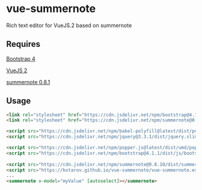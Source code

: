 # vue-summernote

Rich text editor for VueJS.2 based on summernote

## Requires
[Bootstrap 4](https://getbootstrap.com)

[VueJS 2](https://vuejs.org/)

[summernote 0.8.1](https://summernote.org/)

## Usage

``` html
<link rel="stylesheet" href="https://cdn.jsdelivr.net/npm/bootstrap@4.1.1/dist/css/bootstrap.min.css"/>
<link rel="stylesheet" href="https://cdn.jsdelivr.net/npm/summernote@0.8.10/dist/summernote-bs4.css">

<script src="https://cdn.jsdelivr.net/npm/babel-polyfill@latest/dist/polyfill.min.js"></script>            
<script src="https://cdn.jsdelivr.net/npm/jquery@3.3.1/dist/jquery.slim.min.js"></script>

<script src="https://cdn.jsdelivr.net/npm/popper.js@latest/dist/umd/popper.min.js"></script>
<script src="https://cdn.jsdelivr.net/npm/bootstrap@4.1.1/dist/js/bootstrap.min.js"></script>
    
<script src="https://cdn.jsdelivr.net/npm/summernote@0.8.10/dist/summernote-bs4.min.js"></script>  
<script src="https://kotarov.github.io/vue-summernote/vue-summernote.es5.js"></script>
...
<summernote v-model="myValue" [autoselect]></summernote>
```
